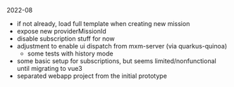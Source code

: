 2022-08

- if not already, load full template when creating new mission
- expose new providerMissionId
- disable subscription stuff for now
- adjustment to enable ui dispatch from mxm-server (via quarkus-quinoa)
  - some tests with history mode
- some basic setup for subscriptions, but seems limited/nonfunctional until migrating to vue3
- separated webapp project from the initial prototype
